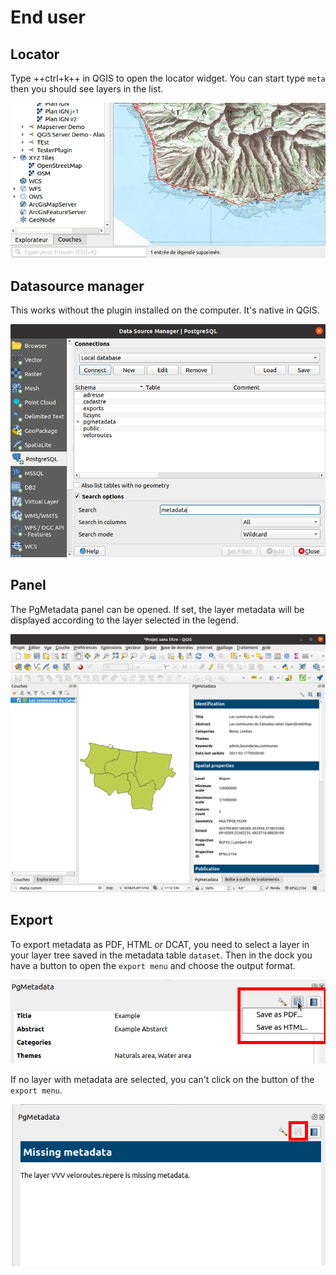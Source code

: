 # End user

## Locator

Type ++ctrl+k++ in QGIS to open the locator widget. You can start type `meta` then you should see layers in the
list.

![Locator](../img/locator.gif)

## Datasource manager

This works without the plugin installed on the computer. It's native in QGIS.

![Search with comment](../img/datasource_manager.png)

## Panel

The PgMetadata panel can be opened. If set, the layer metadata will be displayed according to the layer 
selected in the legend.

![Panel](../img/dock_qgis.png)

## Export

To export metadata as PDF, HTML or DCAT, you need to select a layer in your layer tree saved in the metadata 
table `dataset`. Then in the dock you have a button to open the `export menu` and choose the output format.

![Button Export](../img/dockpgmetadata_with_metadata.png)

If no layer with metadata are selected, you can't click on the button of the `export menu`.

![Button Export without metadata](../img/dockpgmetadatawithoutmetadata.png)
